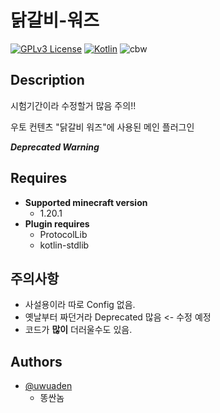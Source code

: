 
# 닭갈비-워즈
[![GPLv3 License](https://img.shields.io/badge/License-GPL%20v3-orange.svg)](https://opensource.org/licenses/) [![Kotlin](https://img.shields.io/badge/Kotlin-1.6.0-purple)](https://kotlinlang.org/)
![cbw](https://github.com/1NTP/Cooked_Chicken_Wars/assets/122966409/a51bed27-4799-4206-9add-9af6de65d416)

## Description
시험기간이라 수정할거 많음 주의!!

우토 컨텐츠 "닭갈비 워즈"에 사용된 메인 플러그인

***Deprecated Warning***
## Requires
- **Supported minecraft version**
  - 1.20.1
- **Plugin requires**
  - ProtocolLib
  - kotlin-stdlib
## 주의사항
  - 사설용이라 따로 Config 없음.
  - 옛날부터 짜던거라 Deprecated 많음 <- 수정 예정
  - 코드가 **많이** 더러울수도 있음.
## Authors

- [@uwuaden](https://www.github.com/uwuaden)
  - 똥싼놈

